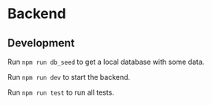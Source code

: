 # Backend

## Development

Run `npm run db_seed` to get a local database with some data.

Run `npm run dev` to start the backend.

<!-- TODO: add unit tests -->
Run `npm run test` to run all tests.
